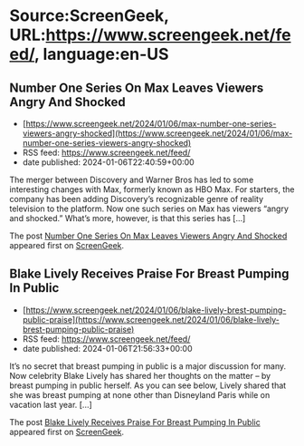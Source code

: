 # Source:ScreenGeek, URL:https://www.screengeek.net/feed/, language:en-US

## Number One Series On Max Leaves Viewers Angry And Shocked
 - [https://www.screengeek.net/2024/01/06/max-number-one-series-viewers-angry-shocked](https://www.screengeek.net/2024/01/06/max-number-one-series-viewers-angry-shocked)
 - RSS feed: https://www.screengeek.net/feed/
 - date published: 2024-01-06T22:40:59+00:00

<p>The merger between Discovery and Warner Bros has led to some interesting changes with Max, formerly known as HBO Max. For starters, the company has been adding Discovery&#8217;s recognizable genre of reality television to the platform. Now one such series on Max has viewers &#8220;angry and shocked.&#8221; What&#8217;s more, however, is that this series has [...]</p>
<p>The post <a href="https://www.screengeek.net/2024/01/06/max-number-one-series-viewers-angry-shocked/">Number One Series On Max Leaves Viewers Angry And Shocked</a> appeared first on <a href="https://www.screengeek.net">ScreenGeek</a>.</p>

## Blake Lively Receives Praise For Breast Pumping In Public
 - [https://www.screengeek.net/2024/01/06/blake-lively-brest-pumping-public-praise](https://www.screengeek.net/2024/01/06/blake-lively-brest-pumping-public-praise)
 - RSS feed: https://www.screengeek.net/feed/
 - date published: 2024-01-06T21:56:33+00:00

<p>It&#8217;s no secret that breast pumping in public is a major discussion for many. Now celebrity Blake Lively has shared her thoughts on the matter &#8211; by breast pumping in public herself. As you can see below, Lively shared that she was breast pumping at none other than Disneyland Paris while on vacation last year. [...]</p>
<p>The post <a href="https://www.screengeek.net/2024/01/06/blake-lively-brest-pumping-public-praise/">Blake Lively Receives Praise For Breast Pumping In Public</a> appeared first on <a href="https://www.screengeek.net">ScreenGeek</a>.</p>

